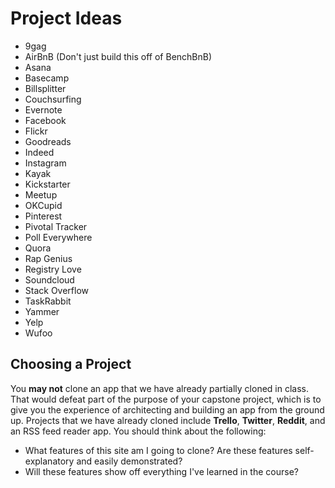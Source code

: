 # Project Ideas

- 9gag
- AirBnB (Don't just build this off of BenchBnB)
- Asana
- Basecamp
- Billsplitter
- Couchsurfing
- Evernote
- Facebook
- Flickr
- Goodreads
- Indeed
- Instagram
- Kayak
- Kickstarter
- Meetup
- OKCupid
- Pinterest
- Pivotal Tracker
- Poll Everywhere
- Quora
- Rap Genius
- Registry Love
- Soundcloud
- Stack Overflow
- TaskRabbit
- Yammer
- Yelp
- Wufoo

## Choosing a Project

You **may not** clone an app that we have already partially cloned in
class. That would defeat part of the purpose of your capstone project,
which is to give you the experience of architecting and building an app
from the ground up. Projects that we have already cloned include
**Trello**, **Twitter**, **Reddit**, and an RSS feed reader app. You
should think about the following:

* What features of this site am I going to clone? Are these features
  self-explanatory and easily demonstrated?
* Will these features show off everything I've learned in the course?
